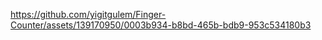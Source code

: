 

https://github.com/yigitgulem/Finger-Counter/assets/139170950/0003b934-b8bd-465b-bdb9-953c534180b3

